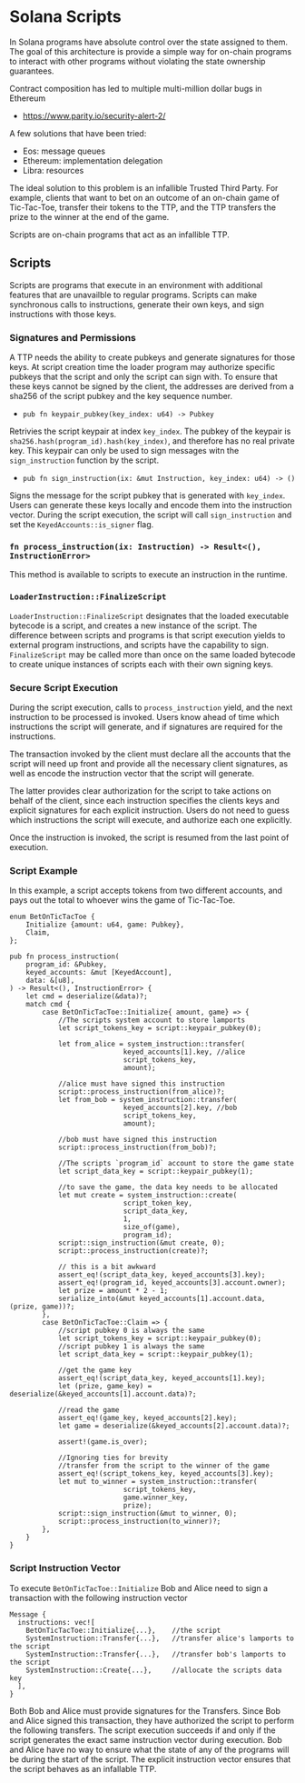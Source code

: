 # Solana Scripts

In Solana programs have absolute control over the state assigned to them.  The
goal of this architecture is provide a simple way for on-chain programs to
interact with other programs without violating the state ownership guarantees.

Contract composition has led to multiple multi-million dollar bugs in Ethereum

* https://www.parity.io/security-alert-2/

A few solutions that have been tried:

* Eos: message queues
* Ethereum: implementation delegation
* Libra: resources

The ideal solution to this problem is an infallible Trusted Third Party. For
example, clients that want to bet on an outcome of an on-chain game of
Tic-Tac-Toe, transfer their tokens to the TTP, and the TTP transfers the prize
to the winner at the end of the game.

Scripts are on-chain programs that act as an infallible TTP.

## Scripts

Scripts are programs that execute in an environment with additional features
that are unavailble to regular programs.  Scripts can make synchronous calls to
instructions, generate their own keys, and sign instructions with those keys.

### Signatures and Permissions

A TTP needs the ability to create pubkeys and generate signatures for those
keys.  At script creation time the loader program may authorize specific
pubkeys that the script and only the script can sign with.  To ensure that these
keys cannot be signed by the client, the addresses are derived from a sha256 of
the script pubkey and the key sequence number.

* `pub fn keypair_pubkey(key_index: u64) -> Pubkey`

Retrivies the script keypair at index `key_index`.  The pubkey of the keypair is
`sha256.hash(program_id).hash(key_index)`, and therefore has no real private
key.  This keypair can only be used to sign messages witn the `sign_instruction`
function by the script.

* `pub fn sign_instruction(ix: &mut Instruction, key_index: u64) -> ()`

Signs the message for the script pubkey that is generated with `key_index`.
Users can generate these keys locally and encode them into the instruction
vector.  During the script execution, the script will call `sign_instruction`
and set the `KeyedAccounts::is_signer` flag.

### `fn process_instruction(ix: Instruction) -> Result<(), InstructionError>`

This method is available to scripts to execute an instruction in the runtime.

### `LoaderInstruction::FinalizeScript`

`LoaderInstruction::FinalizeScript` designates that the loaded executable
bytecode is a script, and creates a new instance of the script. The difference
between scripts and programs is that script execution yields to external program
instructions, and scripts have the capability to sign.  `FinalizeScript` may be
called more than once on the same loaded bytecode to create unique instances of
scripts each with their own signing keys.

### Secure Script Execution

During the script execution, calls to `process_instruction` yield, and the next
instruction to be processed is invoked.  Users know ahead of time which
instructions the script will generate, and if signatures are required for the
instructions.

The transaction invoked by the client must declare all the accounts that the
script will need up front and provide all the necessary client signatures, as
well as encode the instruction vector that the script will generate.

The latter provides clear authorization for the script to take actions on behalf
of the client, since each instruction specifies the clients keys and explicit
signatures for each explicit instruction.  Users do not need to guess which
instructions the script will execute, and authorize each one explicitly.

Once the instruction is invoked, the script is resumed from the last point of
execution.

### Script Example

In this example, a script accepts tokens from two different accounts, and pays
out the total to whoever wins the game of Tic-Tac-Toe.

```
enum BetOnTicTacToe {
    Initialize {amount: u64, game: Pubkey},
    Claim,
};

pub fn process_instruction(
    program_id: &Pubkey,
    keyed_accounts: &mut [KeyedAccount],
    data: &[u8],
) -> Result<(), InstructionError> {
    let cmd = deserialize(&data)?;
    match cmd {
        case BetOnTicTacToe::Initialize{ amount, game} => {
            //The scripts system account to store lamports
            let script_tokens_key = script::keypair_pubkey(0);

            let from_alice = system_instruction::transfer(
                            keyed_accounts[1].key, //alice
                            script_tokens_key,
                            amount);

            //alice must have signed this instruction
            script::process_instruction(from_alice)?;
            let from_bob = system_instruction::transfer(
                            keyed_accounts[2].key, //bob
                            script_tokens_key,
                            amount);

            //bob must have signed this instruction
            script::process_instruction(from_bob)?;

            //The scripts `program_id` account to store the game state
            let script_data_key = script::keypair_pubkey(1);

            //to save the game, the data key needs to be allocated
            let mut create = system_instruction::create(
                            script_token_key,
                            script_data_key,
                            1,
                            size_of(game),
                            program_id);
            script::sign_instruction(&mut create, 0);
            script::process_instruction(create)?;

            // this is a bit awkward
            assert_eq!(script_data_key, keyed_accounts[3].key);
            assert_eq!(program_id, keyed_accounts[3].account.owner);
            let prize = amount * 2 - 1;
            serialize_into(&mut keyed_accounts[1].account.data, (prize, game))?;
        },
        case BetOnTicTacToe::Claim => {
            //script pubkey 0 is always the same
            let script_tokens_key = script::keypair_pubkey(0);
            //script pubkey 1 is always the same
            let script_data_key = script::keypair_pubkey(1);

            //get the game key
            assert_eq!(script_data_key, keyed_accounts[1].key);
            let (prize, game_key) = deserialize(&keyed_accounts[1].account.data)?;

            //read the game
            assert_eq!(game_key, keyed_accounts[2].key);
            let game = deserialize(&keyed_accounts[2].account.data)?;

            assert!(game.is_over);

            //Ignoring ties for brevity 
            //transfer from the script to the winner of the game
            assert_eq!(script_tokens_key, keyed_accounts[3].key);
            let mut to_winner = system_instruction::transfer(
                            script_tokens_key,
                            game.winner_key,
                            prize);
            script::sign_instruction(&mut to_winner, 0);
            script::process_instruction(to_winner)?;
        },
    }
}

```

### Script Instruction Vector

To execute `BetOnTicTacToe::Initialize` Bob and Alice need to sign a transaction
with the following instruction vector

```
Message {
  instructions: vec![
    BetOnTicTacToe::Initialize{...},    //the script
    SystemInstruction::Transfer{...},   //transfer alice's lamports to the script
    SystemInstruction::Transfer{...},   //transfer bob's lamports to the script
    SystemInstruction::Create{...},     //allocate the scripts data key
  ],
}
```

Both Bob and Alice must provide signatures for the Transfers. Since Bob and
Alice signed this transaction, they have authorized the script to perform the
following transfers.  The script execution succeeds if and only if the script
generates the exact same instruction vector during execution.  Bob and Alice
have no way to ensure what the state of any of the programs will be during the
start of the script. The explicit instruction vector ensures that the script
behaves as an infallable TTP.
